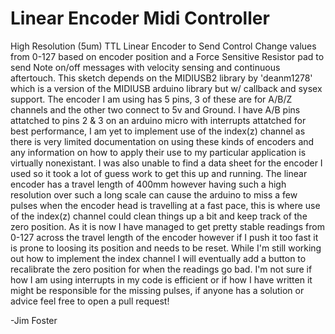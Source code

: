 # Linear Encoder Midi Controller

High Resolution (5um) TTL Linear Encoder to Send Control Change values from 0-127 based on encoder position and a Force Sensitive Resistor pad to send Note on/off messages with velocity sensing and continuous aftertouch. 
This sketch depends on the MIDIUSB2 library by 'deanm1278' which is a version of the MIDIUSB arduino library but w/ callback and sysex support. 
The encoder I am using has 5 pins, 3 of these are for A/B/Z channels and the other two connect to 5v and Ground.
I have A/B pins attatched to pins 2 & 3 on an arduino micro with interrupts attatched for best performance, I am  yet to implement use of the index(z) channel as there is very limited documentation on using these kinds of encoders and any information on how to apply their use to my particular application is virtually nonexistant. I was also unable to find a data sheet for the encoder I used so it took a lot of guess work to get this up and running.
The linear encoder has a travel length of 400mm however having such a high resolution over such a long scale can cause the arduino to miss a few pulses when the encoder head is travelling at a fast pace, this is where use of the index(z) channel could clean things up a bit and keep track of the zero position. 
As it is now I have managed to get pretty stable readings from 0-127 across the travel length of the encoder however if I push it too fast it is prone to loosing its position and needs to be reset. 
While I'm still working out how to implement the index channel I will eventually add a button to recalibrate the zero position for when the readings go bad. 
I'm not sure if how I am using interrupts in my code is efficient or if how I have written it might be responsible for the missing pulses, if anyone has a solution or advice feel free to open a pull request! 

-Jim Foster
